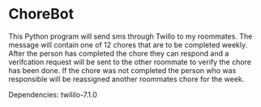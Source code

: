 # ChoreBot

This Python program will send sms through Twillo to my roommates. The message will contain one of 12 chores that are to be completed weekly. After the person has completed the chore they can respond and a verifcation request will be sent to the other roommate to verify the chore has been done. If the chore was not completed the person who was responsible will be reassigned another roommates chore for the week.

Dependencies:
twililo-7.1.0
